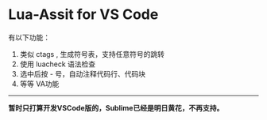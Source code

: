 # Lua-Assit for VS Code

有以下功能：
1. 类似 ctags , 生成符号表，支持任意符号的跳转
2. 使用 luacheck 语法检查
3. 选中后按 - 号，自动注释代码行、代码块
4. 等等 VA功能

***

**暂时只打算开发VSCode版的，Sublime已经是明日黄花，不再支持。**